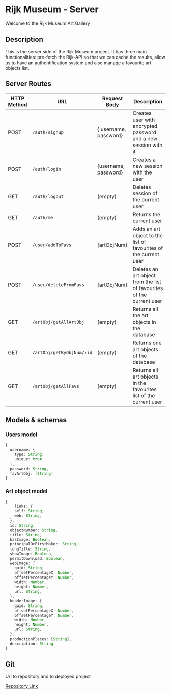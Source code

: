 # Rijk Museum - Server

Welcome to the Rijk Museum Art Gallery

## Description

This is the server side of the Rijk Museum project. It has three main functionalities: pre-fetch the Rijk-API so that we can cache the results, allow us to have an authentification system and also manage a favourite art objects list.

## Server Routes

| HTTP Method | URL                       | Request Body          | Description                                                           |
| ----------- | ------------------------- | --------------------- | --------------------------------------------------------------------- |
| POST        | `/auth/signup`            | { username, password} | Creates user with encrypted password and a new session with it        |
| POST        | `/auth/login`             | {username, password}  | Creates a new session with the user                                   |
| GET         | `/auth/logout`            | (empty)               | Deletes session of the current user                                   |
| GET         | `/auth/me`                | (empty)               | Returns the current user                                              |
| POST        | `/user/addToFavs`         | {artObjNum}           | Adds an art object to the list of favourites of the current user      |
| POST        | `/user/deleteFromFavs`    | {artObjNum}           | Deletes an art object from the list of favourites of the current user |
| GET         | `/artObj/getAllArtObj`    | (empty)               | Returns all the art objects in the database                           |
| GET         | `/artObj/getByObjNum/:id` | (empty)               | Returns one art objects of the database                               |
| GET         | `/artObj/getAllFavs`      | (empty)               | Returns all art objects in the favourites list of the current user    |

## Models & schemas

### Users model

```typescript
{
  username: {
    type: String,
    unique: true
  },
  password: String,
  favArtObj: [String]
}
```

### Art object model

```typescript
{
	links: {
    self: String,
    web: String,
  },
  id: String,
  objectNumber: String,
  title: String,
  hasImage: Boolean,
  principalOrFirstMaker: String,
  longTitle: String,
  showImage: Boolean,
  permitDownload: Boolean,
  webImage: {
    guid: String,
    offsetPercentageX: Number,
    offsetPercentageY: Number,
    width: Number,
    height: Number,
    url: String,
  },
  headerImage: {
    guid: String,
    offsetPercentageX: Number,
    offsetPercentageY: Number,
    width: Number,
    height: Number,
    url: String,
  },
  productionPlaces: [String],
  description: String,
}
```

## Git

Url to repository and to deployed project

[Repository Link](https://github.com/aleixbadia/rijks-museum-server)

